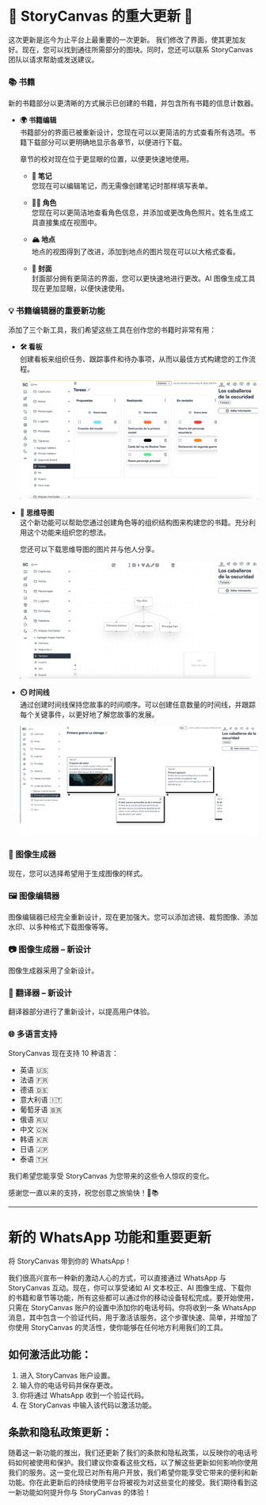 # 🌟 StoryCanvas 的重大更新 🌟

这次更新是迄今为止平台上最重要的一次更新。
我们修改了界面，使其更加友好。现在，您可以找到通往所需部分的图块。同时，您还可以联系 StoryCanvas 团队以请求帮助或发送建议。

### 📚 书籍

新的书籍部分以更清晰的方式展示已创建的书籍，并包含所有书籍的信息计数器。

- **🌍 书籍编辑**  
  书籍部分的界面已被重新设计，您现在可以以更简洁的方式查看所有选项。书籍下载部分可以更明确地显示各章节，以便进行下载。
  
  章节的校对现在位于更显眼的位置，以便更快速地使用。

  - **📑 笔记**  
    您现在可以编辑笔记，而无需像创建笔记时那样填写表单。

  - **👨‍🎨 角色**  
    您现在可以更简洁地查看角色信息，并添加或更改角色照片。姓名生成工具直接集成在视图中。

  - **🏔️ 地点**  
    地点的视图得到了改进，添加到地点的图片现在可以以大格式查看。

  - **🎄 封面**  
    封面部分拥有更简洁的界面，您可以更快速地进行更改。AI 图像生成工具现在更加显眼，以便快速使用。

### 💡 书籍编辑器的重要新功能
添加了三个新工具，我们希望这些工具在创作您的书籍时非常有用：

- **🛠️ 看板**  
  创建看板来组织任务、跟踪事件和待办事项，从而以最佳方式构建您的工作流程。

  ![alt text](https://raw.githubusercontent.com/kimvex/storycanvas-blog-info/refs/heads/main/imgs/Imagen%20Board.webp.webp)

- **🏰 思维导图**  
  这个新功能可以帮助您通过创建角色等的组织结构图来构建您的书籍。充分利用这个功能来组织您的想法。
  
  您还可以下载思维导图的图片并与他人分享。

  ![alt text](https://raw.githubusercontent.com/kimvex/storycanvas-blog-info/refs/heads/main/imgs/Mapa%20mental.webp.webp)

- **⏲️ 时间线**  
  通过创建时间线保持您故事的时间顺序。可以创建任意数量的时间线，并跟踪每个关键事件，以更好地了解您故事的发展。

  ![alt text](https://raw.githubusercontent.com/kimvex/storycanvas-blog-info/refs/heads/main/imgs/timeline.webp.webp)

### 🌟 图像生成器
现在，您可以选择希望用于生成图像的样式。

### 🖼️ 图像编辑器
图像编辑器已经完全重新设计，现在更加强大。您可以添加滤镜、裁剪图像、添加水印、以多种格式下载图像等等。

### 📷 图像生成器 – 新设计
图像生成器采用了全新设计。

### 💬 翻译器 – 新设计
翻译器部分进行了重新设计，以提高用户体验。

### 🌐 多语言支持
StoryCanvas 现在支持 10 种语言：

- 英语 🇺🇸
- 法语 🇫🇷
- 德语 🇩🇪
- 意大利语 🇮🇹
- 葡萄牙语 🇧🇷
- 俄语 🇷🇺
- 中文 🇨🇳
- 韩语 🇰🇷
- 日语 🇯🇵
- 泰语 🇹🇭

我们希望您能享受 StoryCanvas 为您带来的这些令人惊叹的变化。

感谢您一直以来的支持，祝您创意之旅愉快！🌱📚

---
# 新的 WhatsApp 功能和重要更新

将 StoryCanvas 带到你的 WhatsApp！

我们很高兴宣布一种新的激动人心的方式，可以直接通过 WhatsApp 与 StoryCanvas 互动。现在，你可以享受诸如 AI 文本校正、AI 图像生成、下载你的书籍和章节等功能，所有这些都可以通过你的移动设备轻松完成。要开始使用，只需在 StoryCanvas 账户的设置中添加你的电话号码。你将收到一条 WhatsApp 消息，其中包含一个验证代码，用于激活该服务。这个步骤快速、简单，并增加了你使用 StoryCanvas 的灵活性，使你能够在任何地方利用我们的工具。

## 如何激活此功能：

1. 进入 StoryCanvas 账户设置。
2. 输入你的电话号码并保存更改。
3. 你将通过 WhatsApp 收到一个验证代码。
4. 在 StoryCanvas 中输入该代码以激活功能。

## 条款和隐私政策更新：

随着这一新功能的推出，我们还更新了我们的条款和隐私政策，以反映你的电话号码如何被使用和保护。我们建议你查看这些文档，以了解这些更新如何影响你使用我们的服务。这一变化现已对所有用户开放，我们希望你能享受它带来的便利和新功能。你在此更新后的持续使用平台将被视为对这些变化的接受。我们期待看到这一新功能如何提升你与 StoryCanvas 的体验！